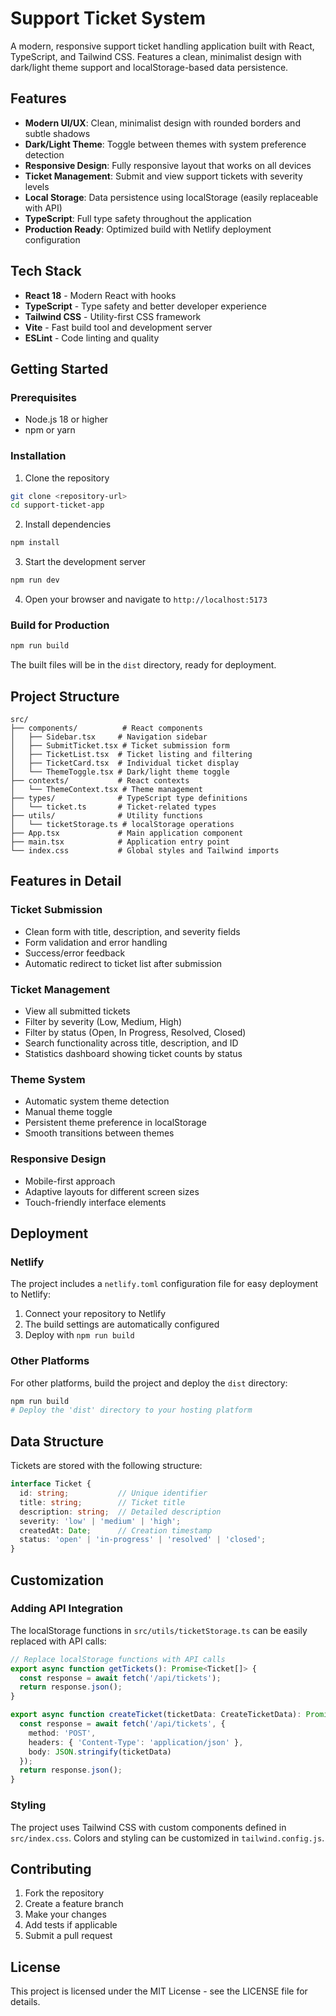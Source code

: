 # Support Ticket System

A modern, responsive support ticket handling application built with React, TypeScript, and Tailwind CSS. Features a clean, minimalist design with dark/light theme support and localStorage-based data persistence.

## Features

- **Modern UI/UX**: Clean, minimalist design with rounded borders and subtle shadows
- **Dark/Light Theme**: Toggle between themes with system preference detection
- **Responsive Design**: Fully responsive layout that works on all devices
- **Ticket Management**: Submit and view support tickets with severity levels
- **Local Storage**: Data persistence using localStorage (easily replaceable with API)
- **TypeScript**: Full type safety throughout the application
- **Production Ready**: Optimized build with Netlify deployment configuration

## Tech Stack

- **React 18** - Modern React with hooks
- **TypeScript** - Type safety and better developer experience
- **Tailwind CSS** - Utility-first CSS framework
- **Vite** - Fast build tool and development server
- **ESLint** - Code linting and quality

## Getting Started

### Prerequisites

- Node.js 18 or higher
- npm or yarn

### Installation

1. Clone the repository
```bash
git clone <repository-url>
cd support-ticket-app
```

2. Install dependencies
```bash
npm install
```

3. Start the development server
```bash
npm run dev
```

4. Open your browser and navigate to `http://localhost:5173`

### Build for Production

```bash
npm run build
```

The built files will be in the `dist` directory, ready for deployment.

## Project Structure

```
src/
├── components/          # React components
│   ├── Sidebar.tsx     # Navigation sidebar
│   ├── SubmitTicket.tsx # Ticket submission form
│   ├── TicketList.tsx  # Ticket listing and filtering
│   ├── TicketCard.tsx  # Individual ticket display
│   └── ThemeToggle.tsx # Dark/light theme toggle
├── contexts/           # React contexts
│   └── ThemeContext.tsx # Theme management
├── types/              # TypeScript type definitions
│   └── ticket.ts       # Ticket-related types
├── utils/              # Utility functions
│   └── ticketStorage.ts # localStorage operations
├── App.tsx             # Main application component
├── main.tsx            # Application entry point
└── index.css           # Global styles and Tailwind imports
```

## Features in Detail

### Ticket Submission
- Clean form with title, description, and severity fields
- Form validation and error handling
- Success/error feedback
- Automatic redirect to ticket list after submission

### Ticket Management
- View all submitted tickets
- Filter by severity (Low, Medium, High)
- Filter by status (Open, In Progress, Resolved, Closed)
- Search functionality across title, description, and ID
- Statistics dashboard showing ticket counts by status

### Theme System
- Automatic system theme detection
- Manual theme toggle
- Persistent theme preference in localStorage
- Smooth transitions between themes

### Responsive Design
- Mobile-first approach
- Adaptive layouts for different screen sizes
- Touch-friendly interface elements

## Deployment

### Netlify

The project includes a `netlify.toml` configuration file for easy deployment to Netlify:

1. Connect your repository to Netlify
2. The build settings are automatically configured
3. Deploy with `npm run build`

### Other Platforms

For other platforms, build the project and deploy the `dist` directory:

```bash
npm run build
# Deploy the 'dist' directory to your hosting platform
```

## Data Structure

Tickets are stored with the following structure:

```typescript
interface Ticket {
  id: string;           // Unique identifier
  title: string;        // Ticket title
  description: string;  // Detailed description
  severity: 'low' | 'medium' | 'high';
  createdAt: Date;      // Creation timestamp
  status: 'open' | 'in-progress' | 'resolved' | 'closed';
}
```

## Customization

### Adding API Integration

The localStorage functions in `src/utils/ticketStorage.ts` can be easily replaced with API calls:

```typescript
// Replace localStorage functions with API calls
export async function getTickets(): Promise<Ticket[]> {
  const response = await fetch('/api/tickets');
  return response.json();
}

export async function createTicket(ticketData: CreateTicketData): Promise<Ticket> {
  const response = await fetch('/api/tickets', {
    method: 'POST',
    headers: { 'Content-Type': 'application/json' },
    body: JSON.stringify(ticketData)
  });
  return response.json();
}
```

### Styling

The project uses Tailwind CSS with custom components defined in `src/index.css`. Colors and styling can be customized in `tailwind.config.js`.

## Contributing

1. Fork the repository
2. Create a feature branch
3. Make your changes
4. Add tests if applicable
5. Submit a pull request

## License

This project is licensed under the MIT License - see the LICENSE file for details.